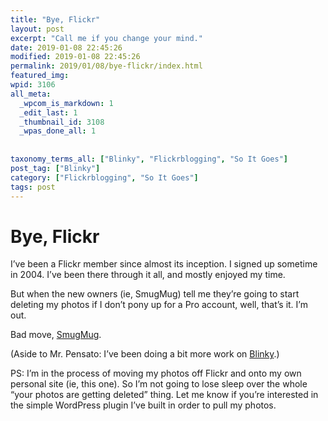 ```yaml
---
title: "Bye, Flickr"
layout: post
excerpt: "Call me if you change your mind."
date: 2019-01-08 22:45:26
modified: 2019-01-08 22:45:26
permalink: 2019/01/08/bye-flickr/index.html
featured_img: 
wpid: 3106
all_meta: 
  _wpcom_is_markdown: 1
  _edit_last: 1
  _thumbnail_id: 3108
  _wpas_done_all: 1
  
  
taxonomy_terms_all: ["Blinky", "Flickrblogging", "So It Goes"]
post_tag: ["Blinky"]
category: ["Flickrblogging", "So It Goes"]
tags: post
---
```


# Bye, Flickr

I’ve been a Flickr member since almost its inception. I signed up sometime in 2004. I’ve been there through it all, and mostly enjoyed my time.

But when the new owners (ie, SmugMug) tell me they’re going to start deleting my photos if I don’t pony up for a Pro account, well, that’s it. I’m out.

Bad move, [SmugMug](https://www.smugmug.com/together/faq).

(Aside to Mr. Pensato: I’ve been doing a bit more work on [Blinky](https://patrickjohanneson.com/2013/06/02/wordcamp-winnipeg-2/).)

PS: I’m in the process of moving my photos off Flickr and onto my own personal site (ie, this one). So I’m not going to lose sleep over the whole “your photos are getting deleted” thing. Let me know if you’re interested in the simple WordPress plugin I’ve built in order to pull my photos.